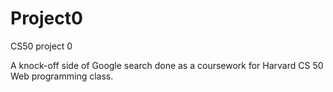 # Project0
CS50 project 0

A knock-off side of Google search done as a coursework for Harvard CS 50 Web programming class.
